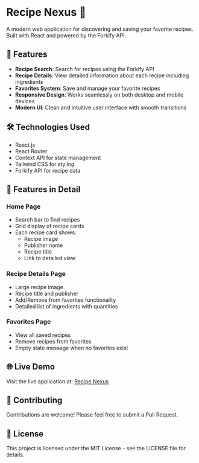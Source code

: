 # Recipe Nexus 🍳

A modern web application for discovering and saving your favorite recipes. Built with React and powered by the Forkify API.

## 🌟 Features

- **Recipe Search**: Search for recipes using the Forkify API
- **Recipe Details**: View detailed information about each recipe including ingredients
- **Favorites System**: Save and manage your favorite recipes
- **Responsive Design**: Works seamlessly on both desktop and mobile devices
- **Modern UI**: Clean and intuitive user interface with smooth transitions

## 🛠️ Technologies Used

- React.js
- React Router
- Context API for state management
- Tailwind CSS for styling
- Forkify API for recipe data

## 📱 Features in Detail

### Home Page
- Search bar to find recipes
- Grid display of recipe cards
- Each recipe card shows:
  - Recipe image
  - Publisher name
  - Recipe title
  - Link to detailed view

### Recipe Details Page
- Large recipe image
- Recipe title and publisher
- Add/Remove from favorites functionality
- Detailed list of ingredients with quantities

### Favorites Page
- View all saved recipes
- Remove recipes from favorites
- Empty state message when no favorites exist

## 🌐 Live Demo

Visit the live application at: [Recipe Nexus](https://recipe-nexus.vercel.app/)

## 🤝 Contributing

Contributions are welcome! Please feel free to submit a Pull Request.

## 📝 License

This project is licensed under the MIT License - see the LICENSE file for details.
